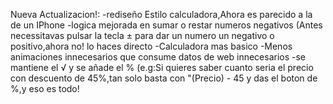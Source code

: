 Nueva Actualizacion!:
-rediseño Estilo calculadora,Ahora es parecido a la de un IPhone
-logica mejorada en sumar o restar numeros negativos (Antes necessitavas pulsar la tecla ± para dar un numero un negativo o positivo,ahora no! lo haces directo
-Calculadora mas basico
-Menos animaciones innecesarios que consume datos de web innecesarios
-se mantiene el √ y se añade el % (e.g:Si quieres saber cuanto seria el precio con descuento de 45%,tan solo basta con "(Precio) - 45 y das el boton de %,y eso es todo!
